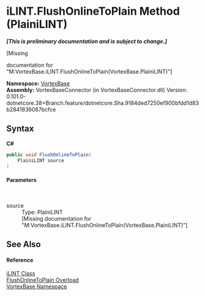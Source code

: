 # iLINT.FlushOnlineToPlain Method (PlainiLINT)
 _**\[This is preliminary documentation and is subject to change.\]**_

\[Missing <summary> documentation for "M:VortexBase.iLINT.FlushOnlineToPlain(VortexBase.PlainiLINT)"\]

**Namespace:**&nbsp;<a href="N_VortexBase.md">VortexBase</a><br />**Assembly:**&nbsp;VortexBaseConnector (in VortexBaseConnector.dll) Version: 0.101.0-dotnetcore.38+Branch.feature/dotnetcore.Sha.9184ded7250ef900bfdd1d83b2841836087bcfce

## Syntax

**C#**<br />
``` C#
public void FlushOnlineToPlain(
	PlainiLINT source
)
```


#### Parameters
&nbsp;<dl><dt>source</dt><dd>Type: PlainiLINT<br />\[Missing <param name="source"/> documentation for "M:VortexBase.iLINT.FlushOnlineToPlain(VortexBase.PlainiLINT)"\]</dd></dl>

## See Also


#### Reference
<a href="T_VortexBase_iLINT.md">iLINT Class</a><br /><a href="Overload_VortexBase_iLINT_FlushOnlineToPlain.md">FlushOnlineToPlain Overload</a><br /><a href="N_VortexBase.md">VortexBase Namespace</a><br />